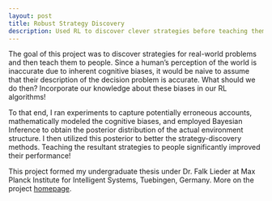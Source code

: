 ```yaml
---
layout: post
title: Robust Strategy Discovery
description: Used RL to discover clever strategies before teaching them to people
---
```


The goal of this project was to discover strategies for real-world problems and then teach them to people. Since a human’s perception of the world is inaccurate due to inherent cognitive biases, it would be naive to assume that their description of the decision problem is accurate. What should we do then? Incorporate our knowledge about these biases in our RL algorithms!

To that end, I ran experiments to capture potentially erroneous accounts, mathematically modeled the cognitive biases, and employed Bayesian Inference to obtain the posterior distribution of the actual environment structure. I then utilized this posterior to better the strategy-discovery methods. Teaching the resultant strategies to people significantly improved their performance!

This project formed my undergraduate thesis under Dr. Falk Lieder at Max Planck Institute for Intelligent Systems, Tuebingen, Germany. More on the project [homepage](https://re.is.mpg.de/research_projects/robust-strategy-discovery). 